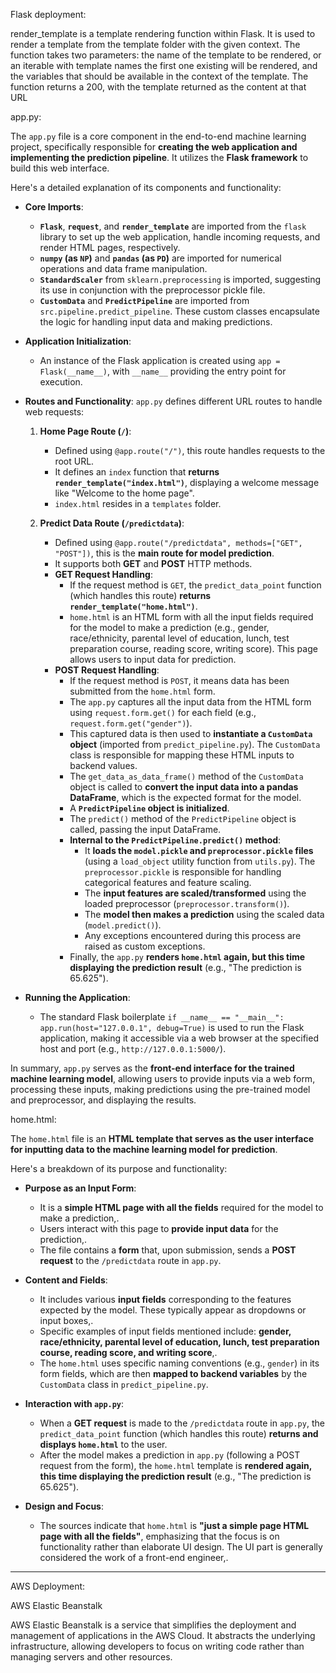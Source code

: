 Flask deployment:

render_template is a template rendering function within Flask. It is used to render a template from the template folder with the given context. The function takes two parameters: the name of the template to be rendered, or an iterable with template names the first one existing will be rendered, and the variables that should be available in the context of the template. The function returns a 200, with the template returned as the content at that URL


app.py:

The `app.py` file is a core component in the end-to-end machine learning project, specifically responsible for **creating the web application and implementing the prediction pipeline**. It utilizes the **Flask framework** to build this web interface.

Here's a detailed explanation of its components and functionality:

*   **Core Imports**:
    *   **`Flask`**, **`request`**, and **`render_template`** are imported from the `flask` library to set up the web application, handle incoming requests, and render HTML pages, respectively.
    *   **`numpy` (as `NP`)** and **`pandas` (as `PD`)** are imported for numerical operations and data frame manipulation.
    *   **`StandardScaler`** from `sklearn.preprocessing` is imported, suggesting its use in conjunction with the preprocessor pickle file.
    *   **`CustomData`** and **`PredictPipeline`** are imported from `src.pipeline.predict_pipeline`. These custom classes encapsulate the logic for handling input data and making predictions.

*   **Application Initialization**:
    *   An instance of the Flask application is created using `app = Flask(__name__)`, with `__name__` providing the entry point for execution.

*   **Routes and Functionality**:
    `app.py` defines different URL routes to handle web requests:

    1.  **Home Page Route (`/`)**:
        *   Defined using `@app.route("/")`, this route handles requests to the root URL.
        *   It defines an `index` function that **returns `render_template("index.html")`**, displaying a welcome message like "Welcome to the home page".
        *   `index.html` resides in a `templates` folder.

    2.  **Predict Data Route (`/predictdata`)**:
        *   Defined using `@app.route("/predictdata", methods=["GET", "POST"])`, this is the **main route for model prediction**.
        *   It supports both **GET** and **POST** HTTP methods.
        *   **GET Request Handling**:
            *   If the request method is `GET`, the `predict_data_point` function (which handles this route) **returns `render_template("home.html")`**.
            *   `home.html` is an HTML form with all the input fields required for the model to make a prediction (e.g., gender, race/ethnicity, parental level of education, lunch, test preparation course, reading score, writing score). This page allows users to input data for prediction.
        *   **POST Request Handling**:
            *   If the request method is `POST`, it means data has been submitted from the `home.html` form.
            *   The `app.py` captures all the input data from the HTML form using `request.form.get()` for each field (e.g., `request.form.get("gender")`).
            *   This captured data is then used to **instantiate a `CustomData` object** (imported from `predict_pipeline.py`). The `CustomData` class is responsible for mapping these HTML inputs to backend values.
            *   The `get_data_as_data_frame()` method of the `CustomData` object is called to **convert the input data into a pandas DataFrame**, which is the expected format for the model.
            *   A **`PredictPipeline` object is initialized**.
            *   The `predict()` method of the `PredictPipeline` object is called, passing the input DataFrame.
            *   **Internal to the `PredictPipeline.predict()` method**:
                *   It **loads the `model.pickle` and `preprocessor.pickle` files** (using a `load_object` utility function from `utils.py`). The `preprocessor.pickle` is responsible for handling categorical features and feature scaling.
                *   The **input features are scaled/transformed** using the loaded preprocessor (`preprocessor.transform()`).
                *   The **model then makes a prediction** using the scaled data (`model.predict()`).
                *   Any exceptions encountered during this process are raised as custom exceptions.
            *   Finally, the `app.py` **renders `home.html` again, but this time displaying the prediction result** (e.g., "The prediction is 65.625").

*   **Running the Application**:
    *   The standard Flask boilerplate `if __name__ == "__main__": app.run(host="127.0.0.1", debug=True)` is used to run the Flask application, making it accessible via a web browser at the specified host and port (e.g., `http://127.0.0.1:5000/`).

In summary, `app.py` serves as the **front-end interface for the trained machine learning model**, allowing users to provide inputs via a web form, processing these inputs, making predictions using the pre-trained model and preprocessor, and displaying the results.


home.html:

The `home.html` file is an **HTML template that serves as the user interface for inputting data to the machine learning model for prediction**.

Here's a breakdown of its purpose and functionality:

*   **Purpose as an Input Form**:
    *   It is a **simple HTML page with all the fields** required for the model to make a prediction,.
    *   Users interact with this page to **provide input data** for the prediction,.
    *   The file contains a **form** that, upon submission, sends a **POST request** to the `/predictdata` route in `app.py`.

*   **Content and Fields**:
    *   It includes various **input fields** corresponding to the features expected by the model. These typically appear as dropdowns or input boxes,.
    *   Specific examples of input fields mentioned include: **gender, race/ethnicity, parental level of education, lunch, test preparation course, reading score, and writing score**,.
    *   The `home.html` uses specific naming conventions (e.g., `gender`) in its form fields, which are then **mapped to backend variables** by the `CustomData` class in `predict_pipeline.py`.

*   **Interaction with `app.py`**:
    *   When a **GET request** is made to the `/predictdata` route in `app.py`, the `predict_data_point` function (which handles this route) **returns and displays `home.html`** to the user.
    *   After the model makes a prediction in `app.py` (following a POST request from the form), the `home.html` template is **rendered again, this time displaying the prediction result** (e.g., "The prediction is 65.625").

*   **Design and Focus**:
    *   The sources indicate that `home.html` is **"just a simple page HTML page with all the fields"**, emphasizing that the focus is on functionality rather than elaborate UI design. The UI part is generally considered the work of a front-end engineer,.

  _________
AWS Deployment:

AWS Elastic Beanstalk

AWS Elastic Beanstalk is a service that simplifies the deployment and management of applications in the AWS Cloud. It abstracts the underlying infrastructure, allowing developers to focus on writing code rather than managing servers and other resources.

